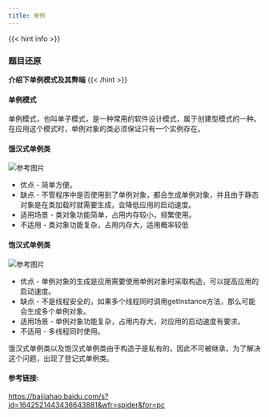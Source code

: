 ```yaml
---
title: 单例
---
```


{{< hint info >}}
### 题目还原

**介绍下单例模式及其弊端**
{{< /hint >}}

#### 单例模式
单例模式，也叫单子模式，是一种常用的软件设计模式，属于创建型模式的一种。在应用这个模式时，单例对象的类必须保证只有一个实例存在。


#### 饿汉式单例类
![参考图片](../914/1.png)
- 优点 - 简单方便。
- 缺点 - 不管程序中是否使用到了单例对象，都会生成单例对象，并且由于静态对象是在类加载时就需要生成，会降低应用的启动速度。
- 适用场景 - 类对象功能简单，占用内存较小，频繁使用。
- 不适用 - 类对象功能复杂，占用内存大，适用概率较低

#### 饱汉式单例类
![参考图片](../914/2.png)
- 优点 - 单例对象的生成是应用需要使用单例对象时采取构造，可以提高应用的启动速度。
- 缺点 - 不是线程安全的，如果多个线程同时调用getInstance方法，那么可能会生成多个单例对象。
- 适用场景 - 单例对象功能复杂，占用内存大，对应用的启动速度有要求。
- 不适用 - 多线程同时使用。

饿汉式单例类以及饱汉式单例类由于构造子是私有的，因此不可被继承，为了解决这个问题，出现了登记式单例类。


#### 参考链接:
https://baijiahao.baidu.com/s?id=1642521443436643881&wfr=spider&for=pc

